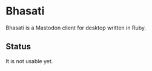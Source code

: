 # Bhasati
Bhasati is a Mastodon client for desktop written in Ruby.

## Status

It is not usable yet.
